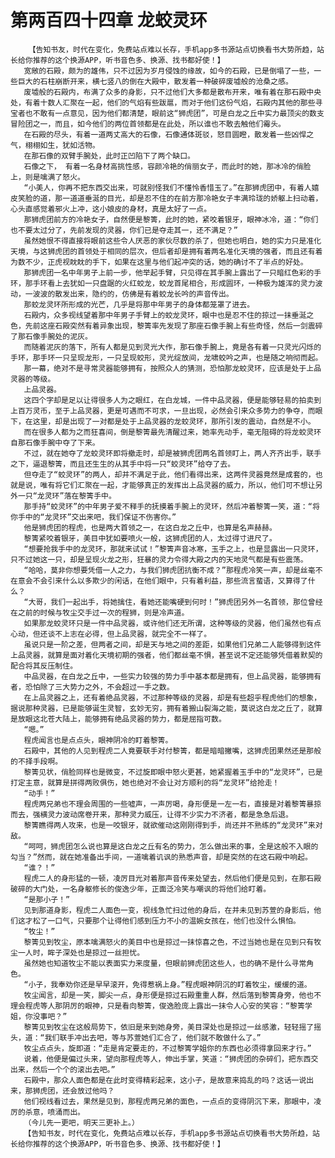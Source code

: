 # 第两百四十四章 龙蛟灵环
        【告知书友，时代在变化，免费站点难以长存，手机app多书源站点切换看书大势所趋，站长给你推荐的这个换源APP，听书音色多、换源、找书都好使！】
       宽敞的石殿，颇为的雄伟，只不过因为岁月侵蚀的缘故，如今的石殿，已是倒塌了一些，一些巨大的石柱崩断开来，横七竖八的倒在大殿中，散发着一种破碎废墟般的沧桑之感。
       废墟般的石殿内，布满了众多的身影，只不过他们大多都是散布开来，唯有着在那石殿中央处，有着十数人汇聚在一起，他们的气焰有些跋扈，而对于他们这份气焰，石殿内其他的那些寻宝者也不敢有一点意见，因为他们都清楚，眼前这“狮虎团”，可是白龙之丘中实力最顶尖的数支冒险团之一，而且，如今他们的两位首领都是在此处，所以谁也不敢去触他们霉头。
       在石殿的尽头，有着一道两丈高大的石像，石像通体斑驳，怒目圆瞪，散发着一些凶悍之气，栩栩如生，犹如活物。
       在那石像的双臂手腕处，此时正凹陷下了两个缺口。
       石像之下， 有着一名身材高挑性感，容颜冷艳的俏丽女子，而此时的她，那冰冷的俏脸上，则是噙满了怒火。
       “小美人，你再不把东西交出来，可就别怪我们不懂怜香惜玉了。”在那狮虎团中，有着人嬉皮笑脸的道，那一道道垂涎的目光，却是忍不住的在前方那冷艳女子丰满玲珑的娇躯上扫动着，心头直感觉着邪火上冲，这小娘皮的身材，真是太好了一点。
       那狮虎团前方的冷艳女子，自然便是黎箐，此时的她，紧咬着银牙，眼神冰冷，道：“你们也不要太过分了，先前发现的灵器，你们已是夺走其一，还不满足？”
       虽然她恨不得直接将眼前这些令人厌恶的家伙尽数的杀了，但她也明白，她的实力只是准化天境，与这狮虎团的首领处于相同的层次，但后者却是拥有着两名准化天境的强者，而且还有着为数不少，正虎视眈眈的手下，如果在这里与他们起冲突的话，她的确讨不了半点的好处。
       那狮虎团一名中年男子上前一步，他举起手臂，只见得在其手腕上露出了一只暗红色彩的手环，那手环看上去犹如一只盘踞的火红蛟龙，蛟龙首尾相合，形成圆环，一种极为雄浑的灵力波动，一波波的散发出来，隐约的，仿佛是有着蛟龙长吟的声音传出。
       那蛟龙灵环所形成的光芒，几乎是将那中年男子的身体都笼罩了进去。
       石殿内，众多视线望着那中年男子手臂上的蛟龙灵环，眼中也是忍不住的掠过一抹垂涎之色，先前这座石殿突然有着异象出现，黎箐率先发现了那座石像手腕上有些奇怪，然后一剑震碎了那石像手腕处的泥灰。
       而随着泥灰的落下，所有人都是见到灵光大作，那石像手腕上，竟是各有着一只灵光闪烁的手环，那手环一只呈现龙形，一只呈现蛟形，灵光绽放间，龙啸蛟吟之声，也是随之响彻而起。
       那一幕，绝对不是寻常灵器能够拥有，按照众人的猜测，恐怕那龙蛟灵环，应该是处于上品灵器的等级。
       上品灵器。
       这四个字却是足以让得很多人为之眼红，在白龙城，一件中品灵器，便是能够轻易的拍卖到上百万灵币，至于上品灵器，更是可遇而不可求，一旦出现，必然会引来众多势力的争夺，而眼下，在这里，却是出现了一对都是处于上品灵器的龙蛟灵环，那所引发的震动，自然是不小。
       而在很多人都为之而狂喜间，倒是黎箐最先清醒过来，她率先动手，毫无阻碍的将龙蛟灵环自那石像手腕中夺了下来。
       不过，就在她夺了龙蛟灵环即将撤走时，却是被狮虎团两名首领盯上，两人齐齐出手，联手之下，逼退黎箐，而且还生生的从其手中将一只“蛟灵环”给夺了去。
       但夺走了“蛟灵环”的两人，却并不满足于此，他们看得出来，这两件灵器竟然是成套的，也就是说，唯有将它们汇聚在一起，才能够真正的发挥出上品灵器的威力，所以，他们可不想让另外一只“龙灵环”落在黎箐手中。
       那手持“蛟灵环”的中年男子爱不释手的抚摸着手腕上的灵环，然后冲着黎箐一笑，道：“将你手中的“龙灵环”交出来吧，我们保证不伤害你。”
       他是狮虎团的程虎，也是两大首领之一，在这白龙之丘中，也算是名声赫赫。
       黎箐紧咬着银牙，美目中犹如要喷火一般，这狮虎团的人，太过得寸进尺了。
       “想要抢我手中的龙灵环，那就来试试！”黎箐声音冰寒，玉手之上，也是显露出一只灵环，只不过她这一只，却是呈现火龙之形，狂暴的灵力令得大殿之内的天地灵气都是有些震荡。
       “哈哈，莫非你想要凭借一人之力，与我们狮虎团抗衡不成？”那程虎冷笑一声，却是丝毫不在意会不会引来什么以多欺少的闲话，在他们眼中，只有着利益，那些流言蜚语，又算得了什么？
       “大哥，我们一起出手，将她擒住，看她还能嘴硬到何时！”狮虎团另外一名首领，那位曾经在之前的时候与牧尘交手过一次的程狮，则是冷声道。
       如果那龙蛟灵环只是一件中品灵器，或许他们还无所谓，这种等级的灵器，他们虽然也有点心动，但还谈不上志在必得，但上品灵器，就完全不一样了。
       虽说只是一阶之差，但两者之间，却是天与地之间的差距，如果他们兄弟二人能够得到这件上品灵器，就算是面对着化天境初期的强者，他们都丝毫不惧，甚至说不定还能够凭借着默契的配合将其反压制住。
       中品灵器，在白龙之丘中，一些实力较强的势力手中基本都是拥有，但上品灵器，能够拥有者，恐怕除了三大势力之外，不会超过一手之数。
       在上品灵器之上，还有着绝品灵器，不过那种等级的灵器，却是有些超乎程虎他们的想象，据说那种灵器，已是能够诞生灵智，玄妙无穷，拥有着搬山裂海之能，莫说这白龙之丘了，就算是放眼这北苍大陆上，能够拥有绝品灵器的势力，都是屈指可数。
       “嗯。”
       程虎闻言也是点点头，眼神阴冷的盯着黎箐。
       石殿中，其他的人见到程虎二人竟要联手对付黎箐，都是暗暗撇嘴，这狮虎团果然还是那般的不择手段啊。
       黎箐见状，俏脸同样也是微变，不过旋即眼中怒火更甚，她紧握着玉手中的“龙灵环”，已是打定主意，就算是拼得两败俱伤，她也绝对不会让对方顺利的将“龙灵环”给抢走！
       “动手！”
       程虎两兄弟也不理会周围的一些嘘声，一声厉喝，身形便是一左一右，直接是对着黎箐暴掠而去，强横灵力波动席卷开来，那种灵力威压，让得不少实力不济者，都是急急后退。
       黎箐瞧得两人攻来，也是一咬银牙，就欲催动这刚刚得到手，尚还并不熟练的“龙灵环”来对敌。
       “呵呵，狮虎团怎么说也算是这白龙之丘有名的势力，怎么做出来的事，全是这般不入眼的勾当？”然而，就在她准备出手间，一道噙着讥讽的熟悉声音，却是突然的在这石殿中响起。
       “谁？！”
       程虎二人的身形猛的一顿，凌厉目光对着那声音传来处望去，然后他们便是见到，在那石殿破碎的大门处，一名身躯修长的俊逸少年，正面泛冷笑与嘲讽的将他们给盯着。
       “是那小子！”
       见到那道身影，程虎二人面色一变，视线急忙扫过他的身后，在并未见到苏萱的身影后，他们这才松了一口气，只要那个让得他们感到压力不小的温婉女孩在，他们也没什么惧怕。
       “牧尘！”
       黎箐见到牧尘，原本噙满怒火的美目中也是掠过一抹惊喜之色，不过当她也是在见到只有牧尘一人时，眸子深处也是掠过一丝担忧。
       虽然她也知道牧尘不能以表面实力来度量，但眼前狮虎团这些人，也的确不是什么寻常角色。
       “小子，我奉劝你还是早早滚开，免得惹祸上身。”程虎眼神阴沉的盯着牧尘，缓缓的道。
       牧尘闻言，却是一笑，脚尖一点，身形便是掠过石殿重重人群，然后落到黎箐身旁，他也不理会程虎等人那阴厉的眼神，只是看向黎箐，俊逸脸庞上露出一抹令人心安的笑容：“黎箐学姐，你没事吧？”
       黎箐见到牧尘在这般局势下，依旧是来到她身旁，美目深处也是掠过一丝感激，轻轻摇了摇头，道：“我们联手冲出去吧，等与苏萱她们汇合了，他们就不敢做什么了。”
       牧尘点点头，旋即道：“走是肯定要走的，不过黎箐学姐你的东西也必须得拿回来才行。”
       说着，他便是偏过头来，望向那程虎等人，伸出手掌，笑道：“狮虎团的杂碎们，把东西交出来，然后一个个的滚出去吧。”
       石殿中，那众人面色都是在此时变得精彩起来，这小子，是故意来捣乱的吗？这话一说出来，那狮虎团，还会放过他吗？
       他们视线看过去，果然是见到，那程虎两兄弟的面色，一点点的变得阴沉下来，那眼中，凌厉的杀意，喷涌而出。
       （今儿先一更吧，明天三更补上。）
       【告知书友，时代在变化，免费站点难以长存，手机app多书源站点切换看书大势所趋，站长给你推荐的这个换源APP，听书音色多、换源、找书都好使！】